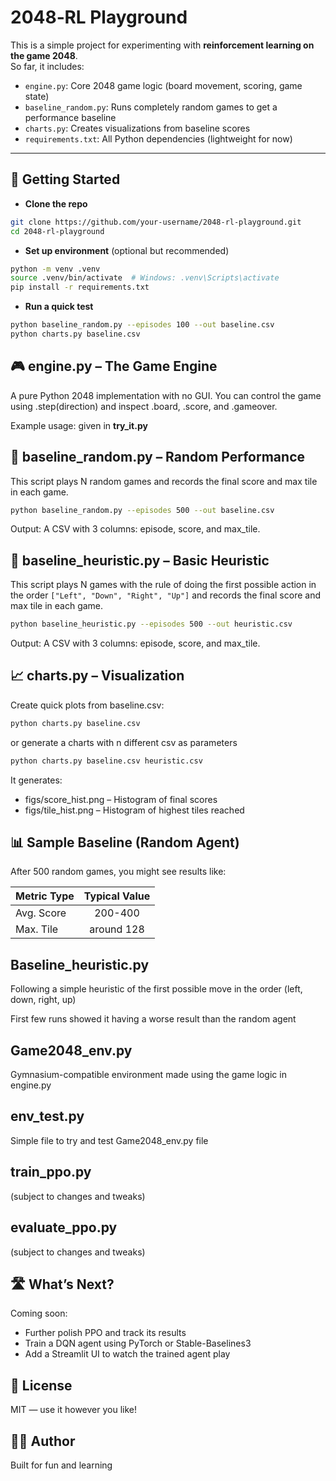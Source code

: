 # 2048‑RL Playground

This is a simple project for experimenting with **reinforcement learning on the game 2048**.  
So far, it includes:

- `engine.py`: Core 2048 game logic (board movement, scoring, game state)
- `baseline_random.py`: Runs completely random games to get a performance baseline
- `charts.py`: Creates visualizations from baseline scores
- `requirements.txt`: All Python dependencies (lightweight for now)

---

## 🚀 Getting Started

- **Clone the repo**  

```bash
git clone https://github.com/your-username/2048-rl-playground.git
cd 2048-rl-playground
```

- **Set up environment** (optional but recommended)

```bash
python -m venv .venv
source .venv/bin/activate  # Windows: .venv\Scripts\activate
pip install -r requirements.txt
```

- **Run a quick test**

```bash
python baseline_random.py --episodes 100 --out baseline.csv
python charts.py baseline.csv
```

## 🎮 engine.py – The Game Engine

A pure Python 2048 implementation with no GUI.
You can control the game using .step(direction) and inspect .board, .score, and .gameover.

Example usage: given in **try_it.py**

## 🎲 baseline_random.py – Random Performance

This script plays N random games and records the final score and max tile in each game.

```bash
python baseline_random.py --episodes 500 --out baseline.csv
```

Output:
A CSV with 3 columns: episode, score, and max_tile.

## 🎲 baseline_heuristic.py – Basic Heuristic

This script plays N games with the rule of doing the first possible action in the order ```["Left", "Down", "Right", "Up"]``` and records the final score and max tile in each game.

```bash
python baseline_heuristic.py --episodes 500 --out heuristic.csv
```

Output:
A CSV with 3 columns: episode, score, and max_tile.

## 📈 charts.py – Visualization

Create quick plots from baseline.csv:

```bash
python charts.py baseline.csv
```

or generate a charts with n different csv as parameters

```bash
python charts.py baseline.csv heuristic.csv
```

It generates:

- figs/score_hist.png – Histogram of final scores
- figs/tile_hist.png – Histogram of highest tiles reached

## 📊 Sample Baseline (Random Agent)

After 500 random games, you might see results like:

| Metric Type   | Typical Value |
| ------------- |:-------------:|
| Avg. Score    |       200-400 |
| Max. Tile     |    around 128 |

## Baseline_heuristic.py

Following a simple heuristic of the first possible move in the order (left, down, right, up)

First few runs showed it having a worse result than the random agent

## Game2048_env.py

Gymnasium-compatible environment made using the game logic in engine.py

## env_test.py

Simple file to try and test Game2048_env.py file

## train_ppo.py

(subject to changes and tweaks)

## evaluate_ppo.py

(subject to changes and tweaks)

## 🛣️ What’s Next?

Coming soon:

- Further polish PPO and track its results
- Train a DQN agent using PyTorch or Stable-Baselines3
- Add a Streamlit UI to watch the trained agent play

## 📜 License

MIT — use it however you like!

## 🙋‍♂️ Author

Built for fun and learning
